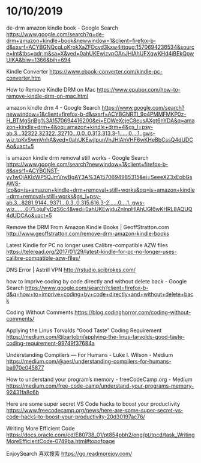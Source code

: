 # 10/10/2019

de-drm amazon kindle book - Google Search
https://www.google.com/search?q=de-drm+amazon+kindle+book&newwindow=1&client=firefox-b-d&sxsrf=ACYBGNQcgLoKrokXaZFDcvd3kxw4ittqug:1570694236534&source=lnt&tbs=qdr:m&sa=X&ved=0ahUKEwizvpOAnJHlAhUFXqwKHd4iBEkQpwUIKA&biw=1366&bih=694

Kindle Converter
https://www.ebook-converter.com/kindle-pc-converter.htm

How to Remove Kindle DRM on Mac
https://www.epubor.com/how-to-remove-kindle-drm-on-mac.html

amazon kindle drm 4 - Google Search
https://www.google.com/search?newwindow=1&client=firefox-b-d&sxsrf=ACYBGNRTI_9o4PMMFMKP0z-H_BTMgSrjBg%3A1570694416200&ei=EOWeXcjeC8eusAXgt6nYDA&q=amazon+kindle+drm+4&oq=amazon+kindle+drm+4&gs_l=psy-ab.3...32322.32322..32710...0.0..0.313.313.3-1......0....1..gws-wiz.tpKvSwmVnhA&ved=0ahUKEwjIpunVnJHlAhVHF6wKHeBbCssQ4dUDCAo&uact=5

is amazon kindle drm removal still works - Google Search
https://www.google.com/search?newwindow=1&client=firefox-b-d&sxsrf=ACYBGNST-yy1wOjAKlxWP5QJmVnyBgAY3A%3A1570694985315&ei=SeeeXZ3xEobGsAWS-Ico&q=is+amazon+kindle+drm+removal+still+works&oq=is+amazon+kindle+drm+removal+still+works&gs_l=psy-ab.3...8281.9144..9371...0.3..0.315.616.3-2......0....1..gws-wiz.......0i71.ojuFyDzS6c4&ved=0ahUKEwjduZnlnpHlAhUGI6wKHRL8AQUQ4dUDCAo&uact=5

Remove the DRM From Amazon Kindle Books | GeoffStratton.com
http://www.geoffstratton.com/remove-drm-amazon-kindle-books

Latest Kindle for PC no longer uses Calibre-compatible AZW files
https://teleread.org/2017/01/29/latest-kindle-for-pc-no-longer-uses-calibre-compatible-azw-files/





DNS Error | Astrill VPN
http://rstudio.scibrokes.com/

how to imprive coding by code directly and without delete back - Google Search
https://www.google.com/search?client=firefox-b-d&q=how+to+imprive+coding+by+code+directly+and+without+delete+back

Coding Without Comments
https://blog.codinghorror.com/coding-without-comments/

Applying the Linus Torvalds “Good Taste” Coding Requirement
https://medium.com/@bartobri/applying-the-linus-tarvolds-good-taste-coding-requirement-99749f37684a

Understanding Compilers — For Humans - Luke I. Wilson - Medium
https://medium.com/@aesl/understanding-compilers-for-humans-ba970e045877

How to understand your program’s memory - freeCodeCamp.org - Medium
https://medium.com/free-code-camp/understand-your-programs-memory-92431fa8c6b

Here are some super secret VS Code hacks to boost your productivity
https://www.freecodecamp.org/news/here-are-some-super-secret-vs-code-hacks-to-boost-your-productivity-20d30197ac76/

Writing More Efficient Code
https://docs.oracle.com/cd/E80738_01/pt854pbh2/eng/pt/tpcd/task_WritingMoreEfficientCode-0749ba.html#topofpage

EnjoySearch 喜欢搜索
https://go.readmorejoy.com/

